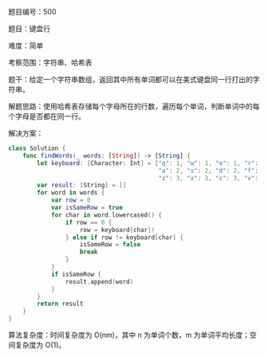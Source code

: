 题目编号：500

题目：键盘行

难度：简单

考察范围：字符串、哈希表

题干：给定一个字符串数组，返回其中所有单词都可以在美式键盘同一行打出的字符串。

解题思路：使用哈希表存储每个字母所在的行数，遍历每个单词，判断单词中的每个字母是否都在同一行。

解决方案：

```swift
class Solution {
    func findWords(_ words: [String]) -> [String] {
        let keyboard: [Character: Int] = ["q": 1, "w": 1, "e": 1, "r": 1, "t": 1, "y": 1, "u": 1, "i": 1, "o": 1, "p": 1,
                                          "a": 2, "s": 2, "d": 2, "f": 2, "g": 2, "h": 2, "j": 2, "k": 2, "l": 2,
                                          "z": 3, "x": 3, "c": 3, "v": 3, "b": 3, "n": 3, "m": 3]
        var result: [String] = []
        for word in words {
            var row = 0
            var isSameRow = true
            for char in word.lowercased() {
                if row == 0 {
                    row = keyboard[char]!
                } else if row != keyboard[char] {
                    isSameRow = false
                    break
                }
            }
            if isSameRow {
                result.append(word)
            }
        }
        return result
    }
}
```

算法复杂度：时间复杂度为 O(nm)，其中 n 为单词个数，m 为单词平均长度；空间复杂度为 O(1)。